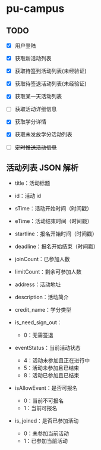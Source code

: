 # pu-campus

## TODO

- [x] 用户登陆

- [x] 获取新活动列表

- [x] 获取待签到活动列表(未经验证)

- [x] 获取待签退活动列表(未经验证)

- [x] 获取某一天活动列表

- [ ] 获取活动详细信息

- [x] 获取学分详情

- [x] 获取未发放学分活动列表

- [ ] ~~定时推送活动信息~~

## 活动列表 JSON 解析

- title：活动标题

- id：活动 id

- sTime：活动开始时间（时间戳）

- eTime：活动结束时间（时间戳）

- startline：报名开始时间（时间戳）

- deadline：报名开始结束（时间戳）

- joinCount：已参加人数

- limitCount：剩余可参加人数

- address：活动地址

- description：活动简介

- credit_name：学分类型

- is_need_sign_out：

    - 0：无需签退

- eventStatus：当前活动状态

    - 4：活动未参加且正在进行中
    - 5：活动未参加且已结束
    - 8：活动已参加且已结束

- isAllowEvent：是否可报名

    - 0：当前不可报名
    - 1：当前可报名

- is_joined：是否已参加活动
    - 0：未参加当前活动
    - 1：已参加当前活动